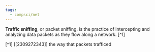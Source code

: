 ```yaml
---
tags:
  - compsci/net
---
```


**Traffic sniffing**, or packet sniffing, is the practice of intercepting and analyzing data packets as they flow along a network. [^1]

[^1] [[2309272343]] the way that packets trafficed 